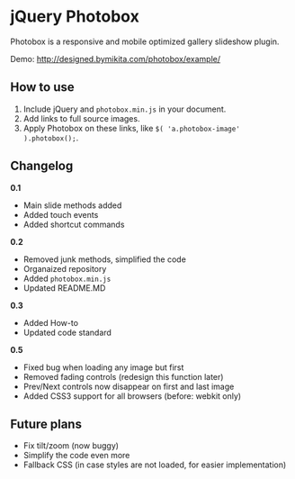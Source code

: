 jQuery Photobox
===============

Photobox is a responsive and mobile optimized gallery slideshow plugin.

Demo: http://designed.bymikita.com/photobox/example/

How to use
----------

1. Include jQuery and `photobox.min.js` in your document.
2. Add links to full source images.
3. Apply Photobox on these links, like `$( 'a.photobox-image' ).photobox();`.

Changelog
---------

__0.1__
* Main slide methods added
* Added touch events
* Added shortcut commands

__0.2__
* Removed junk methods, simplified the code
* Organaized repository
* Added `photobox.min.js`
* Updated README.MD

__0.3__
* Added How-to
* Updated code standard

__0.5__
* Fixed bug when loading any image but first
* Removed fading controls (redesign this function later)
* Prev/Next controls now disappear on first and last image
* Added CSS3 support for all browsers (before: webkit only)

Future plans
------------
* Fix tilt/zoom (now buggy)
* Simplify the code even more
* Fallback CSS (in case styles are not loaded, for easier implementation)